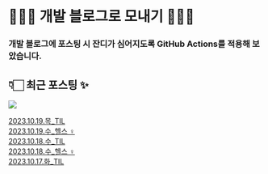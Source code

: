 # 👩🏻‍🌾 개발 블로그로 모내기 🌱🌳✨

### 개발 블로그에 포스팅 시 잔디가 심어지도록 GitHub Actions를 적용해 보았습니다.

## 👇🏻 최근 포스팅 ✨
<p>
    <a href="https://herlang.tistory.com"><img src="https://img.shields.io/badge/Blog-FF5722?style=flat-square&logo=Blogger&logoColor=white"/></a><br>
</p>

<a href=https://herlang.tistory.com/entry/20231019%EB%AA%A9TIL>2023.10.19.목_TIL</a></br><a href=https://herlang.tistory.com/entry/20231019%EC%88%98%ED%97%AC%EC%8A%A4%F0%9F%8F%8B%F0%9F%8F%BB%E2%80%8D%E2%99%80%EF%B8%8F>2023.10.19.수_헬스 ‍♀️</a></br><a href=https://herlang.tistory.com/entry/20231018%EC%88%98TIL>2023.10.18.수_TIL</a></br><a href=https://herlang.tistory.com/entry/20231018%EC%88%98%ED%97%AC%EC%8A%A4%F0%9F%8F%8B%F0%9F%8F%BB%E2%80%8D%E2%99%80%EF%B8%8F>2023.10.18.수_헬스 ‍♀️</a></br><a href=https://herlang.tistory.com/entry/20231017%ED%99%94TIL%EC%9E%91%EC%84%B1%EC%A4%91>2023.10.17.화_TIL</a></br>